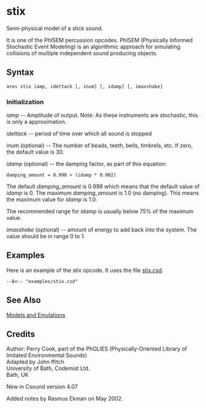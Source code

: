<!--
id:stix
category:Signal Generators:Models and Emulations
-->
# stix
Semi-physical model of a stick sound.

It is one of the PhISEM percussion opcodes. PhISEM (Physically Informed Stochastic Event Modeling) is an algorithmic approach for simulating collisions of multiple independent sound producing objects.

## Syntax
``` csound-orc
ares stix iamp, idettack [, inum] [, idamp] [, imaxshake]
```

### Initialization

_iamp_ -- Amplitude of output.  Note: As these instruments are stochastic, this is only a approximation.

_idettack_ -- period of time over which all sound is stopped

_inum_ (optional) -- The number of beads, teeth, bells, timbrels, etc.  If zero, the default value is 30.

_idamp_ (optional) -- the damping factor, as part of this equation:

```
damping_amount = 0.998 + (idamp * 0.002)
```

The default _damping_amount_ is 0.998 which means that the default value of _idamp_ is 0. The maximum _damping_amount_ is 1.0 (no damping). This means the maximum value for _idamp_ is 1.0.

The recommended range for _idamp_ is usually below 75% of the maximum value.

_imaxshake_ (optional) -- amount of energy to add back into the system. The value should be in range 0 to 1.

## Examples

Here is an example of the stix opcode. It uses the file [stix.csd](../../examples/stix.csd).

``` csound-orc title="Example of the stix opcode." linenums="1"
--8<-- "examples/stix.csd"
```

## See Also

[Models and Emulations](../../siggen/models)

## Credits

Author: Perry Cook, part of the PhOLIES (Physically-Oriented Library of Imitated Environmental Sounds)<br>
Adapted by John ffitch<br>
University of Bath, Codemist Ltd.<br>
Bath, UK<br>

New in Csound version 4.07

Added notes by Rasmus Ekman on May 2002.
